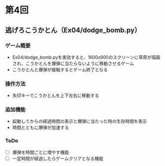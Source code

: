 # 第4回
## 逃げろこうかとん（Ex04/dodge_bomb.py）
### ゲーム概要
- Ex04/dodge_bomb.pyを実効すると、1600x900のスクリーンに草原が描画され、こうかとんを爆弾に当たらないように移動させるゲーム
- こうかとんと爆弾が接触するとゲーム終了となる
### 操作方法
- 矢印キーでこうかとんを上下左右に移動する
### 追加機能
- 起動してからの経過時間の表示と爆弾に当たった時の生存時間を表示
- 時間とともに爆弾が加速する
### ToDo
- [ ] 爆弾を時間ごとに増やす機能
- [ ] 一定時間が経過したらゲームクリアとなる機能